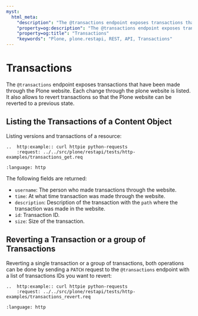 ```yaml
---
myst:
  html_meta:
    "description": "The @transactions endpoint exposes transactions that have been made through the Plone website."
    "property=og:description": "The @transactions endpoint exposes transactions that have been made through the Plone website."
    "property=og:title": "Transactions"
    "keywords": "Plone, plone.restapi, REST, API, Transactions"
---
```


# Transactions

The `@transactions` endpoint exposes transactions that have been made through the Plone website.
Each change through the plone website is listed.
It also allows to revert transactions so that the Plone website can be reverted to a previous state.


## Listing the Transactions of a Content Object

Listing versions and transactions of a resource:

```{eval-rst}
..  http:example:: curl httpie python-requests
    :request: ../../src/plone/restapi/tests/http-examples/transactions_get.req
```

```{literalinclude} ../../src/plone/restapi/tests/http-examples/transactions_get.resp
:language: http
```

The following fields are returned:

- `username`: The person who made transactions through the website.
- `time`: At what time transaction was made through the website.
- `description`: Description of the transaction with the `path` where the transaction was made in the website.
- `id`: Transaction ID.
- `size`: Size of the transaction.


## Reverting a Transaction or a group of Transactions

Reverting a single transaction or a group of transactions, both operations can be done by sending a `PATCH` request to the `@transactions` endpoint with a list of transactions IDs you want to revert:

```{eval-rst}
..  http:example:: curl httpie python-requests
    :request: ../../src/plone/restapi/tests/http-examples/transactions_revert.req
```

```{literalinclude} ../../src/plone/restapi/tests/http-examples/transactions_revert.resp
:language: http
```
